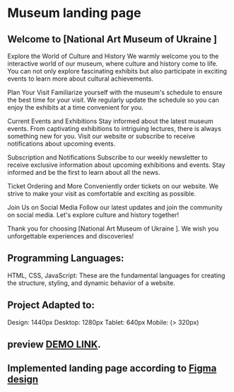 # Museum landing page
## Welcome to [National Art Museum of Ukraine ]

Explore the World of Culture and History
We warmly welcome you to the interactive world of our museum, where culture and history come to life. You can not only explore fascinating exhibits but also participate in exciting events to learn more about cultural achievements.

Plan Your Visit
Familiarize yourself with the museum's schedule to ensure the best time for your visit. We regularly update the schedule so you can enjoy the exhibits at a time convenient for you.

Current Events and Exhibitions
Stay informed about the latest museum events. From captivating exhibitions to intriguing lectures, there is always something new for you. Visit our website or subscribe to receive notifications about upcoming events.

Subscription and Notifications
Subscribe to our weekly newsletter to receive exclusive information about upcoming exhibitions and events. Stay informed and be the first to learn about all the news.

Ticket Ordering and More
Conveniently order tickets on our website. We strive to make your visit as comfortable and exciting as possible.

Join Us on Social Media
Follow our latest updates and join the community on social media. Let's explore culture and history together!

Thank you for choosing [National Art Museum of Ukraine ]. We wish you unforgettable experiences and discoveries!


## Programming Languages:
HTML, CSS, JavaScript: These are the fundamental languages for creating the structure, styling, and dynamic behavior of a website.


## Project Adapted to:
Design: 1440px
Desktop: 1280px
Tablet: 640px
Mobile: (> 320px)

## preview [DEMO LINK](https://Viktoriia6666.github.io/Museum/).

## Implemented landing page according to [Figma design](https://www.figma.com/file/cRBCqE06cDrY3s4jX7h3iY/%D0%9D%D0%90%D0%9C%D0%A3-(Edit)?node-id=0%3A1)
